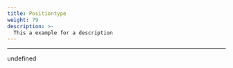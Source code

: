 ```yaml
---
title: Positiontype
weight: 79
description: >-
  This a example for a description
---
```


---

undefined
